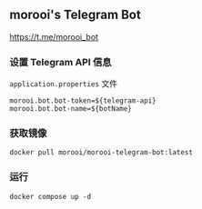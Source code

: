 ## morooi's Telegram Bot

https://t.me/morooi_bot

### 设置 Telegram API 信息

`application.properties` 文件

```properties
morooi.bot.bot-token=${telegram-api}
morooi.bot.bot-name=${botName}
```

### 获取镜像

```shell
docker pull morooi/morooi-telegram-bot:latest
```

### 运行

```shell
docker compose up -d 
```